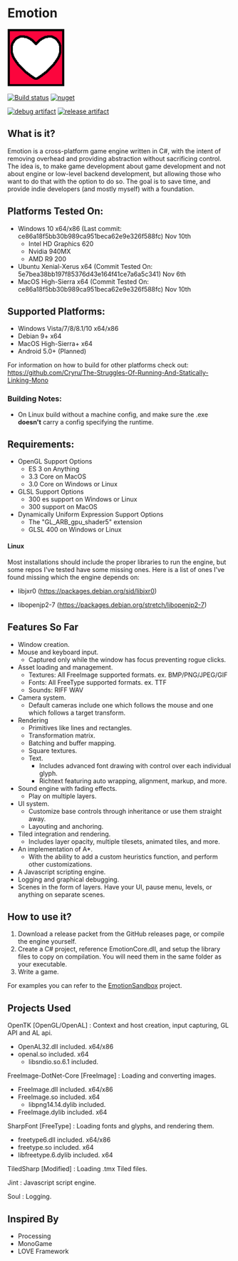 # Emotion
<img src="EmotionLogo.png" width="128px" />

[![Build status](https://ci.appveyor.com/api/projects/status/qur90gc2wdhmd5ff/branch/master?svg=true)](https://ci.appveyor.com/project/Cryru/emotion/branch/master) [![nuget](https://img.shields.io/nuget/v/Emotion.svg)](https://www.nuget.org/packages/Emotion/)

[![debug artifact](https://img.shields.io/badge/Download-%20Debug%20Build-brightgreen.svg)](https://ci.appveyor.com/api/projects/Cryru/Emotion/artifacts/EmotionCore%2Fbin%2FEmotion%20Built%20Debug.zip?branch=master&job=Configuration%3A%20Debug-GLES) [![release artifact](https://img.shields.io/badge/Download-%20Release%20Build-brightgreen.svg)](https://ci.appveyor.com/api/projects/Cryru/Emotion/artifacts/EmotionCore%2Fbin%2FEmotion%20Built.zip?branch=master&job=Configuration%3A%20Release-GLES)

## What is it?

Emotion is a cross-platform game engine written in C#, with the intent of removing overhead and providing abstraction without sacrificing control. The idea is, to make game development about game development and not about engine or low-level backend development, but allowing those who want to do that with the option to do so. The goal is to save time, and provide indie developers (and mostly myself) with a foundation.

## Platforms Tested On:

- Windows 10 x64/x86 (Last commit: ce86a18f5bb30b989ca951beca62e9e326f588fc) Nov 10th
  - Intel HD Graphics 620
  - Nvidia 940MX
  - AMD R9 200
- Ubuntu Xenial-Xerus x64 (Commit Tested On: 5e7bea38bb197f85376d43e164f41ce7a6a5c341) Nov 6th
- MacOS High-Sierra x64 (Commit Tested On: ce86a18f5bb30b989ca951beca62e9e326f588fc) Nov 10th

## Supported Platforms:

- Windows Vista/7/8/8.1/10 x64/x86
- Debian 9+ x64
- MacOS High-Sierra+ x64
- Android 5.0+ (Planned)

For information on how to build for other platforms check out: https://github.com/Cryru/The-Struggles-Of-Running-And-Statically-Linking-Mono

### Building Notes:

- On Linux build without a machine config, and make sure the .exe **doesn't** carry a config specifying the runtime.

## Requirements:

- OpenGL Support Options
  - ES 3 on Anything
  - 3.3 Core on MacOS
  - 3.0 Core on Windows or Linux
- GLSL Support Options
  - 300 es support on Windows or Linux
  - 300 support on MacOS
- Dynamically Uniform Expression Support Options
  - The "GL_ARB_gpu_shader5" extension
  - GLSL 400 on Windows or Linux

#### Linux

Most installations should include the proper libraries to run the engine, but some repos I've tested have some missing ones. Here is a list of ones I've found missing which the engine depends on:

- libjxr0 (https://packages.debian.org/sid/libjxr0)

- libopenjp2-7 (https://packages.debian.org/stretch/libopenjp2-7)

## Features So Far

- Window creation.
- Mouse and keyboard input.
  - Captured only while the window has focus preventing rogue clicks.
- Asset loading and management.
  - Textures: All FreeImage supported formats. ex. BMP/PNG/JPEG/GIF
  - Fonts: All FreeType supported formats. ex. TTF
  - Sounds: RIFF WAV
- Camera system.
  - Default cameras include one which follows the mouse and one which follows a target transform.
- Rendering
  - Primitives like lines and rectangles.
  - Transformation matrix.
  - Batching and buffer mapping.
  - Square textures.
  - Text.
    - Includes advanced font drawing with control over each individual glyph.
    - Richtext featuring auto wrapping, alignment, markup, and more.
- Sound engine with fading effects.
  - Play on multiple layers.
- UI system.
  - Customize base controls through inheritance or use them straight away.
  - Layouting and anchoring.
- Tiled integration and rendering.
  - Includes layer opacity, multiple tilesets, animated tiles, and more.
- An implementation of A*.
  - With the ability to add a custom heuristics function, and perform other customizations.
- A Javascript scripting engine.
- Logging and graphical debugging.
- Scenes in the form of layers. Have your UI, pause menu, levels, or anything on separate scenes.

## How to use it?

1. Download a release packet from the GitHub releases page, or compile the engine yourself.
2. Create a C# project, reference EmotionCore.dll, and setup the library files to copy on compilation. You will need them in the same folder as your executable.
3. Write a game.

For examples you can refer to the [EmotionSandbox](EmotionSandbox) project.

## Projects Used

OpenTK [OpenGL/OpenAL] : Context and host creation, input capturing, GL API and AL api.
- OpenAL32.dll included. x64/x86
- openal.so included. x64
    - libsndio.so.6.1 included.

FreeImage-DotNet-Core [FreeImage] : Loading and converting images.
- FreeImage.dll included. x64/x86
- FreeImage.so included. x64
    - libpng14.14.dylib included.
- FreeImage.dylib included. x64

SharpFont [FreeType] : Loading fonts and glyphs, and rendering them.
- freetype6.dll included. x64/x86
- freetype.so included. x64
- libfreetype.6.dylib included. x64

TiledSharp [Modified] : Loading .tmx Tiled files.

Jint : Javascript script engine.

Soul : Logging.

## Inspired By

- Processing
- MonoGame
- LOVE Framework
